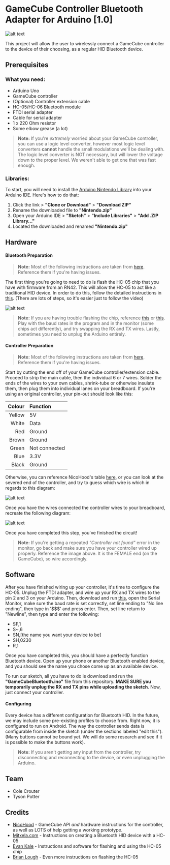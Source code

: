 # GameCube Controller Bluetooth Adapter for Arduino [1.0]

![alt text](https://github.com/ThirdDegreeCancer/CS207Project/blob/intro/img/thumbnail.jpg "")

This project will allow the user to wirelessly connect a GameCube controller to the device of their choosing, as a regular HID Bluetooth device.

## Prerequisites

### What you need:
- Arduino Uno
- GameCube controller
- (Optional) Controller extension cable
- HC-05/HC-06 Bluetooth module
- FTDI serial adapter
- Cable for serial adapter
- 1 x 220 Ohm resistor
- Some elbow grease (a lot)

> **Note:** If you're *extremely* worried about your GameCube controller, you can use a logic level converter, however most logic level converters **cannot** handle the small modulations we'll be dealing with. The logic level converter is NOT necessary, but will lower the voltage down to the proper level. We weren't able to get one that was fast enough.

### Libraries:

To start, you will need to install the [Arduino Nintendo Library](https://github.com/NicoHood/Nintendo) into your Arduino IDE. Here's how to do that:
1. Click the link > **"Clone or Download"** > **"Download ZIP"**
2. Rename the downloaded file to **"Nintendo.zip"**
3. Open your Arduino IDE > **"Sketch"** > **"Include Libraries"** > **"Add .ZIP Library..."**
4. Located the downloaded and renamed **"Nintendo.zip"**

## Hardware

#### Bluetooth Preparation
> **Note:** Most of the following instructions are taken from [here](https://mitxela.com/projects/bluetooth_hid_gamepad). Reference them if you're having issues.

The first thing you're going to need to do is flash the HC-05 chip that you have with firmware from an RN42. This will allow the HC-05 to act like a traditional HID device. In order to do this, follow the detailed instructions in [this](https://www.youtube.com/watch?v=y8PcNbAA6AQ). (There are lots of steps, so it's easier just to follow the video)

![alt text](https://github.com/ThirdDegreeCancer/CS207Project/blob/intro/img/flashing.jpg "This is what our flashing setup looked like")

> **Note:** If you are having trouble flashing the chip, reference [this](https://youtu.be/y8PcNbAA6AQ?t=625) or [this](https://youtu.be/mt8uF9IblUU?t=77). Play with the baud rates in the program and in the monitor (some chips act differently), and try swapping the RX and TX wires. Lastly, sometimes you need to unplug the Arduino entirely.

#### Controller Preparation
> **Note:** Most of the following instructions are taken from [here](https://github.com/NicoHood/Nintendo/wiki/Gamecube). Reference them if you're having issues.

Start by cutting the end off of your GameCube controller/extension cable. Proceed to strip the main cable, then the individual 6 or 7 wires. Solder the ends of the wires to your own cables, shrink-tube or otherwise insulate them, then plug them into individual lanes on your breadboard. If you're using an original controller, your pin-out should look like this:

|Colour|Function     |
|-----:|:------------|
|Yellow|5V           |
|White |Data         |
|Red   |Ground       |
|Brown |Ground       |
|Green |Not connected|
|Blue  |3.3V         |
|Black |Ground       |

Otherwise, you can reference NicoHood's table [here](https://docs.google.com/spreadsheets/d/1X-F21F838uQRCuYsc7nQoAv6I2dchvXtBSNTf-ZOc9M/), or you can look at the severed end of the controller, and try to guess which wire is which in regards to this diagram:

![alt text](https://github.com/ThirdDegreeCancer/CS207Project/blob/intro/img/connections.png "Female port on GameCube")

Once you have the wires connected the controller wires to your breadboard, recreate the following diagram:

![alt text](https://github.com/ThirdDegreeCancer/CS207Project/blob/intro/img/gc_bb.png "")

Once you have completed this step, you've finished the circuit!

> **Note:** If you're getting a repeated *"Controller not found"* error in the monitor, go back and make sure you have your controller wired up properly. Reference the image above. It is the FEMALE end (on the GameCube), so wire accordingly.

## Software
After you have finished wiring up your controller, it's time to configure the HC-05. Unplug the FTDI adapter, and wire up your RX and TX wires to the pin 2 and 3 on your Arduino. Then, download and run [this](https://github.com/evankale/RN42Config/blob/master/RN42Config.ino), open the Serial Monitor, make sure the baud rate is set correctly, set line ending to "No line ending", then type in '$$$' and press enter. Then, set line return to "Newline", then type and enter the following:
- SF,1
- S~,6
- SN,[the name you want your device to be]
- SH,0230
- R,1
  
Once you have completed this, you should have a perfectly function Bluetooth device. Open up your phone or another Bluetooth enabled device, and you should see the name you chose come up as an available device.

To run our sketch, all you have to do is download and run the **"GameCubeBluetooth.ino"** file from this repository. **MAKE SURE you temporarily unplug the RX and TX pins while uploading the sketch**. Now, just connect your controller.

#### Configuring
Every device has a different configuration for Bluetooth HID. In the future, we may include some pre-existing profiles to choose from. Right now, it is configured to run on Android. The way the controller sends data is configurable from inside the sketch (under the sections labeled "edit this"). (Many buttons cannot be bound yet. We will do some research and see if it is possible to make the buttons work).

> **Note:** If you aren't getting any input from the controller, try disconnecting and reconnecting to the device, or even unplugging the Arduino.
## Team

- Cole Crouter
- Tyson Potter

## Credits

- [NicoHood](https://github.com/NicoHood/) - GameCube API *and* hardware instructions for the controller, as well as LOTS of help getting a working prototype.
- [Mitxela.com](https://mitxela.com/projects/bluetooth_hid_gamepad) - Instructions on creating a Bluetooth HID device with a HC-05
- [Evan Kale](https://github.com/evankale) - Instructions and software for flashing and using the HC-05 chip
- [Brian Lough](https://www.youtube.com/channel/UCezJOfu7OtqGzd5xrP3q6WA) - Even more instructions on flashing the HC-05
